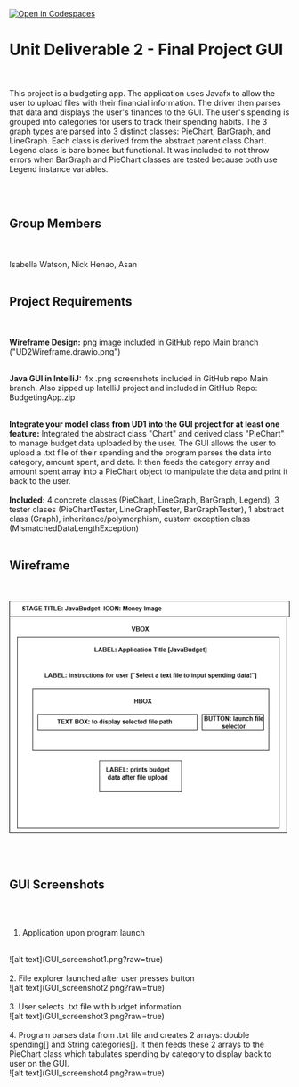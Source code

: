 [![Open in Codespaces](https://classroom.github.com/assets/launch-codespace-2972f46106e565e64193e422d61a12cf1da4916b45550586e14ef0a7c637dd04.svg)](https://classroom.github.com/open-in-codespaces?assignment_repo_id=21238319)
# Unit Deliverable 2 - Final Project GUI
<br><br>
This project is a budgeting app. The application uses Javafx to allow the user to upload files with their financial information. The driver then parses that data and displays the user's finances to the GUI. The user's spending is grouped into categories for users to track their spending habits. The 3 graph types are parsed into 3 distinct classes: PieChart, BarGraph, and LineGraph. Each class is derived from the abstract parent class Chart. Legend class is bare bones but functional. It was included to not throw errors when BarGraph and PieChart classes are tested because both use Legend instance variables.

<br><br>

## Group Members
<br><br>
Isabella Watson, Nick Henao, Asan
<br><br>

## Project Requirements
<br><br>
<b>Wireframe Design:</b> png image included in GitHub repo Main branch ("UD2Wireframe.drawio.png")
<br><br>

<b> Java GUI in IntelliJ:</b> 4x .png screenshots included in GitHub repo Main branch. Also zipped up IntelliJ project and included in GitHub Repo: BudgetingApp.zip
<br><br>

<b>Integrate your model class from UD1 into the GUI project for at least one feature:</b> Integrated the abstract class "Chart" and derived class "PieChart" to manage budget data uploaded by the user. The GUI allows the user to upload a .txt file of their spending and the program parses the data into category, amount spent, and date. It then feeds the category array and amount spent array into a PieChart object to manipulate the data and print it back to the user.
<br><br>
<b>Included:</b> 4 concrete classes (PieChart, LineGraph, BarGraph, Legend), 3 tester clases (PieChartTester, LineGraphTester, BarGraphTester), 1 abstract class (Graph), inheritance/polymorphism, custom exception class (MismatchedDataLengthException)
<br><br>


## Wireframe
<br><br>
![alt text](UD2Wireframe.drawio.png?raw=true)

<br><br>

## GUI Screenshots
<br><br>
1. Application upon program launch 
<br>
![alt text](GUI_screenshot1.png?raw=true)
<br><br>
2. File explorer launched after user presses button
<br>
![alt text](GUI_screenshot2.png?raw=true)
<br><br>
3. User selects .txt file with budget information
<br>
![alt text](GUI_screenshot3.png?raw=true)
<br><br>
4. Program parses data from .txt file and creates 2 arrays: double spending[] and String categories[]. It then feeds these 2 arrays to the PieChart class which tabulates spending by category to display back to user on the GUI.
<br>
![alt text](GUI_screenshot4.png?raw=true)
<br><br>


